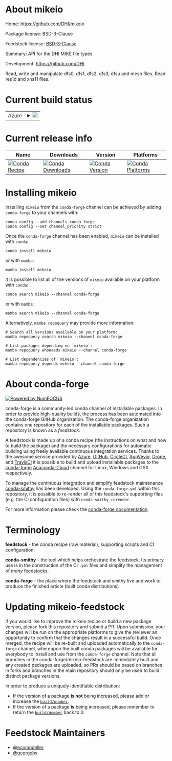About mikeio
============

Home: https://github.com/DHI/mikeio

Package license: BSD-3-Clause

Feedstock license: [BSD-3-Clause](https://github.com/conda-forge/mikeio-feedstock/blob/main/LICENSE.txt)

Summary: API for the DHI MIKE file types

Development: https://github.com/DHI

Read, write and manipulate dfs0, dfs1, dfs2, dfs3, dfsu and mesh files. Read res1d and xns11 files.

Current build status
====================


<table>
    
  <tr>
    <td>Azure</td>
    <td>
      <details>
        <summary>
          <a href="https://dev.azure.com/conda-forge/feedstock-builds/_build/latest?definitionId=11233&branchName=main">
            <img src="https://dev.azure.com/conda-forge/feedstock-builds/_apis/build/status/mikeio-feedstock?branchName=main">
          </a>
        </summary>
        <table>
          <thead><tr><th>Variant</th><th>Status</th></tr></thead>
          <tbody><tr>
              <td>win_64_python3.7.____cpython</td>
              <td>
                <a href="https://dev.azure.com/conda-forge/feedstock-builds/_build/latest?definitionId=11233&branchName=main">
                  <img src="https://dev.azure.com/conda-forge/feedstock-builds/_apis/build/status/mikeio-feedstock?branchName=main&jobName=win&configuration=win_64_python3.7.____cpython" alt="variant">
                </a>
              </td>
            </tr><tr>
              <td>win_64_python3.8.____cpython</td>
              <td>
                <a href="https://dev.azure.com/conda-forge/feedstock-builds/_build/latest?definitionId=11233&branchName=main">
                  <img src="https://dev.azure.com/conda-forge/feedstock-builds/_apis/build/status/mikeio-feedstock?branchName=main&jobName=win&configuration=win_64_python3.8.____cpython" alt="variant">
                </a>
              </td>
            </tr><tr>
              <td>win_64_python3.9.____cpython</td>
              <td>
                <a href="https://dev.azure.com/conda-forge/feedstock-builds/_build/latest?definitionId=11233&branchName=main">
                  <img src="https://dev.azure.com/conda-forge/feedstock-builds/_apis/build/status/mikeio-feedstock?branchName=main&jobName=win&configuration=win_64_python3.9.____cpython" alt="variant">
                </a>
              </td>
            </tr>
          </tbody>
        </table>
      </details>
    </td>
  </tr>
</table>

Current release info
====================

| Name | Downloads | Version | Platforms |
| --- | --- | --- | --- |
| [![Conda Recipe](https://img.shields.io/badge/recipe-mikeio-green.svg)](https://anaconda.org/conda-forge/mikeio) | [![Conda Downloads](https://img.shields.io/conda/dn/conda-forge/mikeio.svg)](https://anaconda.org/conda-forge/mikeio) | [![Conda Version](https://img.shields.io/conda/vn/conda-forge/mikeio.svg)](https://anaconda.org/conda-forge/mikeio) | [![Conda Platforms](https://img.shields.io/conda/pn/conda-forge/mikeio.svg)](https://anaconda.org/conda-forge/mikeio) |

Installing mikeio
=================

Installing `mikeio` from the `conda-forge` channel can be achieved by adding `conda-forge` to your channels with:

```
conda config --add channels conda-forge
conda config --set channel_priority strict
```

Once the `conda-forge` channel has been enabled, `mikeio` can be installed with `conda`:

```
conda install mikeio
```

or with `mamba`:

```
mamba install mikeio
```

It is possible to list all of the versions of `mikeio` available on your platform with `conda`:

```
conda search mikeio --channel conda-forge
```

or with `mamba`:

```
mamba search mikeio --channel conda-forge
```

Alternatively, `mamba repoquery` may provide more information:

```
# Search all versions available on your platform:
mamba repoquery search mikeio --channel conda-forge

# List packages depending on `mikeio`:
mamba repoquery whoneeds mikeio --channel conda-forge

# List dependencies of `mikeio`:
mamba repoquery depends mikeio --channel conda-forge
```


About conda-forge
=================

[![Powered by
NumFOCUS](https://img.shields.io/badge/powered%20by-NumFOCUS-orange.svg?style=flat&colorA=E1523D&colorB=007D8A)](https://numfocus.org)

conda-forge is a community-led conda channel of installable packages.
In order to provide high-quality builds, the process has been automated into the
conda-forge GitHub organization. The conda-forge organization contains one repository
for each of the installable packages. Such a repository is known as a *feedstock*.

A feedstock is made up of a conda recipe (the instructions on what and how to build
the package) and the necessary configurations for automatic building using freely
available continuous integration services. Thanks to the awesome service provided by
[Azure](https://azure.microsoft.com/en-us/services/devops/), [GitHub](https://github.com/),
[CircleCI](https://circleci.com/), [AppVeyor](https://www.appveyor.com/),
[Drone](https://cloud.drone.io/welcome), and [TravisCI](https://travis-ci.com/)
it is possible to build and upload installable packages to the
[conda-forge](https://anaconda.org/conda-forge) [Anaconda-Cloud](https://anaconda.org/)
channel for Linux, Windows and OSX respectively.

To manage the continuous integration and simplify feedstock maintenance
[conda-smithy](https://github.com/conda-forge/conda-smithy) has been developed.
Using the ``conda-forge.yml`` within this repository, it is possible to re-render all of
this feedstock's supporting files (e.g. the CI configuration files) with ``conda smithy rerender``.

For more information please check the [conda-forge documentation](https://conda-forge.org/docs/).

Terminology
===========

**feedstock** - the conda recipe (raw material), supporting scripts and CI configuration.

**conda-smithy** - the tool which helps orchestrate the feedstock.
                   Its primary use is in the construction of the CI ``.yml`` files
                   and simplify the management of *many* feedstocks.

**conda-forge** - the place where the feedstock and smithy live and work to
                  produce the finished article (built conda distributions)


Updating mikeio-feedstock
=========================

If you would like to improve the mikeio recipe or build a new
package version, please fork this repository and submit a PR. Upon submission,
your changes will be run on the appropriate platforms to give the reviewer an
opportunity to confirm that the changes result in a successful build. Once
merged, the recipe will be re-built and uploaded automatically to the
`conda-forge` channel, whereupon the built conda packages will be available for
everybody to install and use from the `conda-forge` channel.
Note that all branches in the conda-forge/mikeio-feedstock are
immediately built and any created packages are uploaded, so PRs should be based
on branches in forks and branches in the main repository should only be used to
build distinct package versions.

In order to produce a uniquely identifiable distribution:
 * If the version of a package **is not** being increased, please add or increase
   the [``build/number``](https://docs.conda.io/projects/conda-build/en/latest/resources/define-metadata.html#build-number-and-string).
 * If the version of a package **is** being increased, please remember to return
   the [``build/number``](https://docs.conda.io/projects/conda-build/en/latest/resources/define-metadata.html#build-number-and-string)
   back to 0.

Feedstock Maintainers
=====================

* [@ecomodeller](https://github.com/ecomodeller/)
* [@georgebv](https://github.com/georgebv/)


